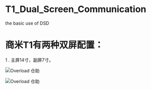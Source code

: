 # T1_Dual_Screen_Communication
the basic use of DSD

# 商米T1有两种双屏配置：

1 . 主屏14寸，副屏7寸。


![Overload 仓助](https://github.com/sunmideveloper/T1_Dual_Screen_Communication/blob/master/Screenshot_2016-11-28-14-14-18.png) 


![Overload 仓助](https://github.com/sunmideveloper/T1_Dual_Screen_Communication/blob/master/%E5%BE%AE%E4%BF%A1%E6%88%AA%E5%9B%BE_20161128222020.png) 
